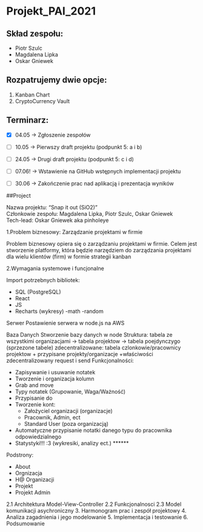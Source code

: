 # Projekt_PAI_2021

## Skład zespołu:
- Piotr Szulc
- Magdalena Lipka
- Oskar Gniewek

## Rozpatrujemy dwie opcje:

1. Kanban Chart
2. CryptoCurrency Vault

## Terminarz:
- [x] 04.05 -> Zgłoszenie zespołów 
- [ ] 10.05 -> Pierwszy draft projektu (podpunkt 5: a i b) 
- [ ] 24.05 -> Drugi draft projektu (podpunkt 5: c i d) 
- [ ] 07.06! -> Wstawienie na GitHub wstępnych implementacji projektu 
- [ ] 30.06 -> Zakończenie prac nad aplikacją i prezentacja wyników


##Project

Nazwa projektu: “Snap it out (SiO2)” <br>
Członkowie zespołu: Magdalena Lipka, Piotr Szulc, Oskar Gniewek <br>
Tech-lead: Oskar Gniewek aka pinholeye <br>

1.Problem biznesowy: Zarządzanie projektami w firmie

Problem biznesowy opiera się o zarządzaniu projektami w firmie. Celem jest stworzenie platformy, która będzie narzędziem do zarządzania projektami dla wielu klientów (firm) w formie strategii kanban

2.Wymagania systemowe i funcjonalne

Import potrzebnych bibliotek:
- SQL (PostgreSQL)
- React 
- JS
- Recharts (wykresy)
-math
-random

Serwer
Postawienie serwera w node.js na AWS

Baza Danych
Stworzenie bazy danych w node
Struktura:
tabela ze wszystkimi organizacjami -> tabela projektow -> tabela poejdynczygo (sprzezone tabele)
zdecentralizowane:
tabela czlonkowie/pracownicy projektow + przypisane projekty/organizacje +właściwości
zdecentralizowany request i send
Funkcjonalności:
- Zapisywanie i usuwanie notatek
- Tworzenie i organizacja kolumn
- Grab and move
- Typy notatek (Grupowanie, Waga/Ważność)
- Przypisanie do 
- Tworzenie kont:
	- Założyciel organizacji (organizacje)
	- Pracownik, Admin, ect
	- Standard User (poza organizacją)
- Automatyczne przypisanie notatki danego typu do pracownika odpowiedzialnego
- Statystyki!!! :3 (wykresiki, analizy ect.) ******

Podstrony:
- About
- Orgnizacja
- H@ Organizacji
- Projekt
- Projekt Admin

2.1 Architektura Model-View-Controller
2.2 Funkcjonalnosci
2.3 Model komunikacji asychroniczny
3. Harmonogram prac i zespół projektowy
4. Analiza zagadnienia i jego modelowanie
5. Implementacja i testowanie
6. Podsumowanie


